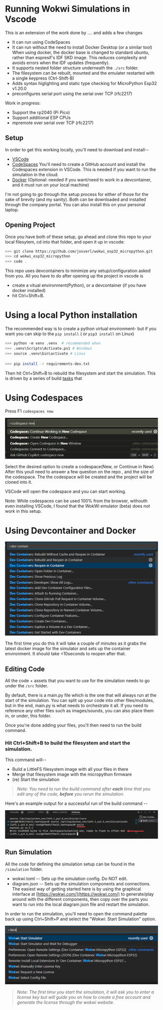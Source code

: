 # Running Wokwi Simulations in Vscode

This is an extension of the work done by ....
and adds a few changes

- It can run using CodeSpaces
- It can run without the need to install Docker Desktop (or a similar tool)
  When using docker, the docker base is changed to standard ubuntu, rather than espresif's IDF SKD image. This reduces complexity and avoids errors when the IDF updates (frequently).
- It supports nested folder structure underneath the `./src` folder.
- The filesystem can be rebuilt, mounted and the emulater restarted with a single keypress (Ctrl-Shift-B)
- Adds syntax higlighting and static type checking for MicroPython Esp32 v1.20.0
- preconfigures serial port using the serial over TCP (rfc2217)

Work in progress:

- Support the rp2040 (Pi Pico)
- Support additional ESP CPUs
- mpremote over serial over TCP (rfc2217)

## Setup

In order to get this working locally, you'll need to download and install--

- [VSCode](https://code.visualstudio.com/)
- [CodeSpaces](https://github.com/codespaces) You'll need to create a GitHub account and install the Codespaces extension in VSCode. This is needed if you want to run the simulation in the cloud.
- [Docker](https://www.docker.com/) (Optional: needed if you want/need to work in a devcontainer, and it must run on your local machine)

I'm not going to go through the setup process for either of those for the sake of brevity (and my sanity). Both can be downloaded and installed through the company portal. You can also install this on your personal laptop.

## Opening Project

Once you have both of these setup, go ahead and clone this repo to your local filesytem, cd into that folder, and open it up in vscode:

```bash
>>> git clone https://github.com/josverl/wokwi_esp32_micropython.git
>>> cd wokwi_esp32_micropython
>>> code .
```

This repo uses devcontainers to minimize any setup/configuration asked from you. All you have to do after opening up the project in vscode is

- create a vitual environment(Python), or a devcontainer (if you have docker installed)
- hit Ctrl+Shift+B.

# Using a local Python installation

The recommended way is to create a python virtual environment- but if you want you can skip to the `pip install` ( or `pip3 install` on Linux)

```bash
>>> python -m venv .venv  # recommended when 
>>> .venv\Scripts\Activate.ps1 # Windows 
>>> source .venv\bin\activate # Linux

>>> pip install -r requirements-dev.txt
```



Then hit Ctrl+Shift+B to rebuild the filesystem and start the simulation.
This is driven by a series of build [tasks]() that 

# Using Codespaces

Press F1  `codespaces new`

![1691685032042](.images/new_codespace.png)

Select the desired option to create a codespace(New, or Continue in New)
After this youll need to answer a few question on the repo , and the size of the codespace.
The the codespace will be created and the project will be cloned into it.

VSCode will open the codespace and you can start working.


Note: While codespaces can be used 100% from the browser, withouth even installing VSCode, I found that the WokWi emulator (beta) does not work in this setup.


# Using Devcontainer and Docker

![](.images/reopen_in_container.png)

The first time you do this it will take a couple of minutes as it grabs the latest docker image for the simulator and sets up the container environment. It should take <10seconds to reopen after that.

## Editing Code

All the code + assets that you want to use for the simulation needs to go under the `/src` folder.

By default, there is a main.py file which is the one that will always run at the start of the simulation. You can split up your code into other files/modules, but in the end, main.py is what needs to orchestrate it all. If you need to reference any other files such as images/sounds, you can also place them in, or under, this folder.

Once you're done adding your files, you'll then need to run the build command.

### Hit Ctrl+Shift+B to build the filesystem and start the simulation.

This command will--

- Build a LittleFS filesystem image with all your files in there
- Merge that filesystem image with the micropython firmware
- (re) Start the simulation

> _Note: You need to run the build command after __each__ time that you edit any of the code, __before__ you rerun the simulation._

Here's an example output for a successful run of the build command --

![](.images/build_command.png)

## Run Simulation

All the code for defining the simulation setup can be found in the `/simulation` folder.

- wokwi.toml -- Sets up the simulation config. Do NOT edit.
- diagram.json -- Sets up the simulation components and connections. The easiest way of getting started here is by using the graphical interface at [https://wokwi.com/](https://wokwi.com/) to generate/play around with the different components, then copy over the parts you want to run into the local diagram.json file and restart the simulation.

In order to run the simulation, you'll need to open the command palette back up using Ctrl+Shift+P and select the "Wokwi: Start Simulation" option.

![](.images/wokwi_sim_start.png)

> _Note: The first time you start the simulation, it will ask you to enter a license key but will guide you on how to create a free account and generate the license through the wokwi website._
